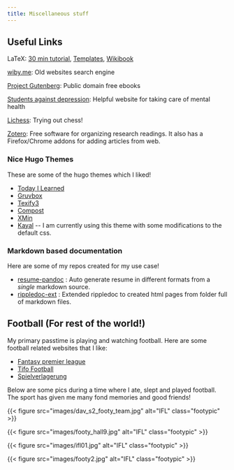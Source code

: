 ```yaml
---
title: Miscellaneous stuff
---
```



## Useful Links

LaTeX: 
[30 min tutorial](https://www.overleaf.com/learn/latex/Learn_LaTeX_in_30_minutes), 
[Templates](http://www.latextemplates.com/),
[Wikibook](https://en.wikibooks.org/wiki/LaTeX/)

[wiby.me](https://wiby.me/): Old websites search engine

[Project Gutenberg](https://www.gutenberg.org/): Public domain free ebooks

[Students against depression](https://www.studentsagainstdepression.org/): Helpful website
for taking care of mental health

[Lichess](https://lichess.org/): Trying out chess!

[Zotero](https://www.zotero.org/): Free software for organizing research readings. It 
also has a Firefox/Chrome addons for adding articles from web.


### Nice Hugo Themes

These are some of the hugo themes which I liked!

- [Today I Learned](https://themes.gohugo.io/themes/hugo-theme-til/)
- [Gruvbox](https://themes.gohugo.io/themes/hugo-theme-gruvbox/)
- [Texify3](https://themes.gohugo.io/themes/hugo-texify3/)
- [Compost](https://themes.gohugo.io/themes/compost/)
- [XMin](https://themes.gohugo.io/themes/hugo-xmin/)
- [Kayal](https://themes.gohugo.io/themes/kayal/) -- I am currently using this theme with some modifications to the default css.


### Markdown based documentation

Here are some of my repos created for my use case!

- [resume-pandoc](https://github.com/kninad/resume-pandoc) : Auto generate resume in different formats from a *single* markdown source.
- [rippledoc-ext](https://kninad.github.io/rippledoc-ext) :  Extended rippledoc to created html pages from folder full of markdown files.



## Football (For rest of the world!)

My primary passtime is playing and watching football. Here are some football related 
websites that I like:

- [Fantasy premier league](http://fantasy.premierleague.com/)
- [Tifo Football](https://www.tifofootball.com/)
- [Spielverlagerung](http://spielverlagerung.com/)


Below are some pics during a time where I ate, slept and played football. The sport has
given me many fond memories and good friends!

{{< figure src="images/dav_s2_footy_team.jpg" alt="IFL" class="footypic" >}}

{{< figure src="images/footy_hall9.jpg" alt="IFL" class="footypic" >}}

{{< figure src="images/ifl01.jpg" alt="IFL" class="footypic" >}}

{{< figure src="images/footy2.jpg" alt="IFL" class="footypic" >}}

